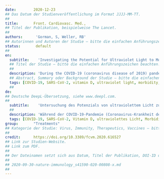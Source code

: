 ```yaml
---
date:        2020-12-23
## Das Datum der Studienveröffentlichung im Format JJJJ-MM-TT.
##
title:       Front. Cardiovasc. Med.,
## Titel der Publikation, beispielweise The Lancet.
##
authors:      'Gorman, S, Weller, RB'
## Autorinnen und Autoren der Studie – bitte die einfachen Anführungszeichen beachten!
status:       default
##
en:
  subtitle:    'Investigating the Potential for Ultraviolet Light to Modulate Morbidity and Mortality From COVID-19: A Narrative Review and Update'
  ## Titel der Studie – bitte die einfachen Anführungszeichen beachten!
  ##
  description: 'During the COVID-19 (coronavirus disease of 2019) pandemic, researchers have been seeking low-cost and accessible means of providing protection from its harms, particularly for at-risk individuals such as those with cardiovascular disease, diabetes and obesity. One possible way is via safe sun exposure, and/or dietary supplementation with induced beneficial mediators (e.g., vitamin D). In this narrative review, we provide rationale and updated evidence on the potential benefits and harms of sun exposure and ultraviolet (UV) light that may impact COVID-19. We review recent studies that provide new evidence for any benefits (or otherwise) of UV light, sun exposure, and the induced mediators, vitamin D and nitric oxide, and their potential to modulate morbidity and mortality induced by infection with SARS-CoV-2 (severe acute respiratory disease coronavirus-2). We identified substantial interest in this research area, with many commentaries and reviews already published; however, most of these have focused on vitamin D, with less consideration of UV light (or sun exposure) or other mediators such as nitric oxide. Data collected to-date suggest that ambient levels of both UVA and UVB may be beneficial for reducing severity or mortality due to COVID-19, with some inconsistent findings. Currently unresolved are the nature of the associations between blood 25-hydroxyvitamin D and COVID-19 measures, with more prospective data needed that better consider lifestyle factors, such as physical activity and personal sun exposure levels. Another short-coming has been a lack of measurement of sun exposure, and its potential to influence COVID-19 outcomes. We also discuss possible mechanisms by which sun exposure, UV light and induced mediators could affect COVID-19 morbidity and mortality, by focusing on likely effects on viral pathogenesis, immunity and inflammation, and potential cardiometabolic protective mechanisms. Finally, we explore potential issues including the impacts of exposure to high dose UV radiation on COVID-19 and vaccination, and effective and safe doses for vitamin D supplementation.'
  ## Abstract, Summary oder Background der Studie – bitte die einfachen Anführungszeichen beachten!
  tags: [COVID-19, SARS-CoV-2, vitamin D, ultraviolet light, morbidity, mortality, at-risk individuals]
  ##
de: 
## Deutsche DeepL-Übersetzung, siehe www.deepl.com.
##
  subtitle:    'Untersuchung des Potenzials von ultraviolettem Licht zur Beeinflussung der Morbidität und Mortalität durch COVID-19: Ein narrativer Rückblick und Update'
  ##
  description: 'Während der COVID-19-Pandemie (Coronavirus-Krankheit des Jahres 2019) haben Forscher nach kostengünstigen und leicht zugänglichen Möglichkeiten gesucht, sich vor den Schäden zu schützen, insbesondere für Risikopersonen wie Menschen mit Herz-Kreislauf-Erkrankungen, Diabetes und Fettleibigkeit. Ein möglicher Weg ist eine sichere Sonnenexposition und/oder eine Nahrungsergänzung mit induzierten positiven Mediatoren (z. B. Vitamin D). In dieser narrativen Übersichtsarbeit liefern wir Argumente und aktualisierte Belege für den potenziellen Nutzen und Schaden von Sonnenexposition und ultraviolettem (UV-)Licht, die sich auf COVID-19 auswirken können. Wir überprüfen neuere Studien, die neue Beweise für den Nutzen (oder das Gegenteil) von UV-Licht, Sonnenexposition und den induzierten Mediatoren Vitamin D und Stickstoffmonoxid sowie deren Potenzial zur Beeinflussung der durch eine Infektion mit SARS-CoV-2 (schwere akute Atemwegserkrankung - Coronavirus-2) verursachten Morbidität und Mortalität liefern. Wir haben festgestellt, dass dieses Forschungsgebiet auf großes Interesse stößt und bereits zahlreiche Kommentare und Übersichten veröffentlicht wurden. Die meisten davon konzentrieren sich jedoch auf Vitamin D und berücksichtigen weniger das UV-Licht (oder die Sonnenexposition) oder andere Mediatoren wie Stickstoffmonoxid. Die bisher gesammelten Daten deuten darauf hin, dass sowohl UVA- als auch UVB-Strahlen in der Umgebung den Schweregrad oder die Sterblichkeitsrate von COVID-19 verringern können, wobei die Ergebnisse teilweise widersprüchlich sind. Ungeklärt ist derzeit die Art des Zusammenhangs zwischen dem 25-Hydroxyvitamin-D-Spiegel im Blut und den COVID-19-Werten, wobei mehr prospektive Daten benötigt werden, die Lebensstilfaktoren wie körperliche Aktivität und persönliche Sonnenexposition besser berücksichtigen. Ein weiteres Manko war die fehlende Messung der Sonnenexposition und deren potenzieller Einfluss auf die COVID-19-Ergebnisse. Wir erörtern auch mögliche Mechanismen, durch die Sonnenexposition, UV-Licht und induzierte Mediatoren die COVID-19-Morbidität und -Mortalität beeinflussen könnten, wobei wir uns auf wahrscheinliche Auswirkungen auf die virale Pathogenese, Immunität und Entzündung sowie auf potenzielle kardiometabolische Schutzmechanismen konzentrieren. Schließlich gehen wir auf potenzielle Fragen ein, darunter die Auswirkungen hochdosierter UV-Strahlung auf COVID-19 und Impfungen sowie wirksame und sichere Dosen für die Vitamin-D-Supplementierung.'
  tags: [COVID-19, SARS-CoV-2, Vitamin D, ultraviolettes Licht, Morbidität, Mortalität, Risikopatienten]
group:       "Treatments"
## Kategorie der Studie: Virus, Immunity, Therapeutics, Vaccines – bitte die Anführungszeichen beachten!
##
credit:      https://doi.org/10.3389/fcvm.2020.616527
## Link zur Studien-Website.
## Link zum PDF.
##
## Der Dateinamen setzt sich aus Datum, Titel der Publikation, DOI-ID der Studie (nach dem letzten Slash) und der Dateiendung zusammen. Bitte den Unterstrich vor der DOI-ID beachten!
##
## 2020-09-30-nature-immunology_s41590-020-00808-x.md
##
---
```

<object data="{{ page.link }}" style='height:calc(100vh - 400px); width: 100%' type='application/pdf'></object>